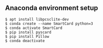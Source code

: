 ## Anaconda environment setup
```
$ apt install libpcsclite-dev
$ conda create --name SmartCard python=3
$ conda activate SmartCard
$ pip install pyscard
$ pip install Pillow
$ conda deactivate